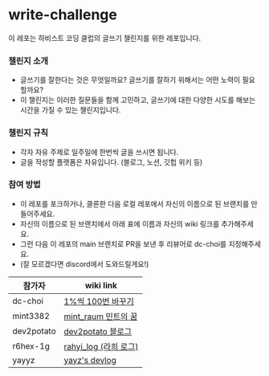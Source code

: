# write-challenge

이 레포는 하비스트 코딩 클럽의 글쓰기 챌린지를 위한 레포입니다.

### 챌린지 소개
- 글쓰기를 잘한다는 것은 무엇일까요? 글쓰기를 잘하기 위해서는 어떤 노력이 필요할까요?
- 이 챌린지는 이러한 질문들을 함께 고민하고, 글쓰기에 대한 다양한 시도를 해보는 시간을 가질 수 있는 챌린지입니다.

### 챌린지 규칙
- 각자 자유 주제로 일주일에 한번씩 글을 쓰시면 됩니다. 
- 글을 작성할 플랫폼은 자유입니다. (블로그, 노션, 깃헙 위키 등)

### 참여 방법
- 이 레포를 포크하거나, 클론한 다음 로컬 레포에서 자신의 이름으로 된 브랜치를 만들어주세요.
- 자신의 이름으로 된 브랜치에서 아래 표에 이름과 자신의 wiki 링크를 추가해주세요.
- 그런 다음 이 레포의 main 브랜치로 PR을 보낸 후 리뷰어로 dc-choi를 지정해주세요.
- (잘 모르겠다면 discord에서 도와드릴게요!)

| 참가자     | wiki link                                    |
|---------|----------------------------------------------|
| dc-choi | [1%씩 100번 바꾸기](https://dc-choi.tistory.com/) |
| mint3382 | [mint_raum 민트의 꿈](https://mintraum.tistory.com/) |
| dev2potato | [dev2potato 블로그](https://dev2potato.kr) |
| r6hex-1g | [rahyi_log (라희 로그)](https://velog.io/@cheriiin_/posts) |
| yayyz | [yayz's devlog](https://yay-dev.tistory.com/) |
